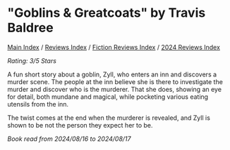 # "Goblins & Greatcoats" by Travis Baldree

[Main Index](../../../README.md) / [Reviews Index](../../README.md) / [Fiction Reviews Index](../README.md) / [2024 Reviews Index](README.md)

*Rating: 3/5 Stars*

A fun short story about a goblin, Zyll, who enters an inn and discovers a murder scene. The people at the inn believe she is there to investigate the murder and discover who is the murderer. That she does, showing an eye for detail, both mundane and magical, while pocketing various eating utensils from the inn.

The twist comes at the end when the murderer is revealed, and Zyll is shown to be not the person they expect her to be.

*Book read from 2024/08/16 to 2024/08/17*

